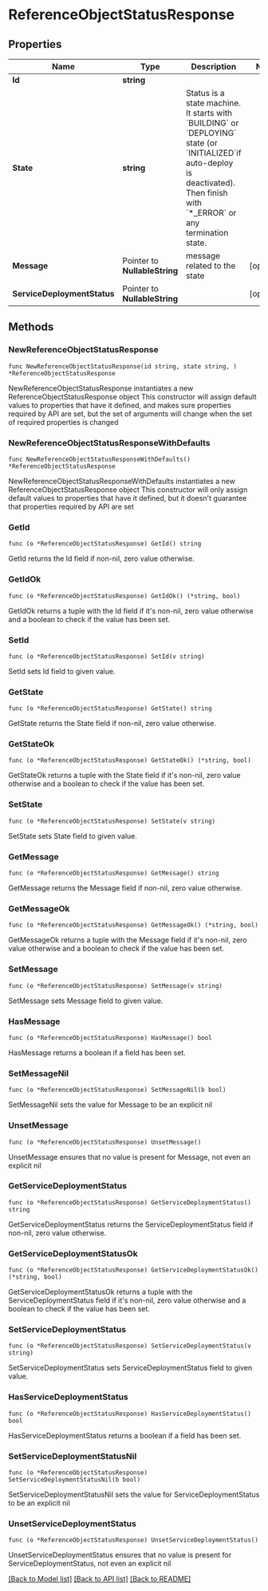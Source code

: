# ReferenceObjectStatusResponse

## Properties

Name | Type | Description | Notes
------------ | ------------- | ------------- | -------------
**Id** | **string** |  | 
**State** | **string** | Status is a state machine. It starts with &#x60;BUILDING&#x60; or &#x60;DEPLOYING&#x60; state (or &#x60;INITIALIZED&#x60;if auto-deploy is deactivated). Then finish with &#x60;*_ERROR&#x60; or any termination state.  | 
**Message** | Pointer to **NullableString** | message related to the state | [optional] 
**ServiceDeploymentStatus** | Pointer to **NullableString** |  | [optional] 

## Methods

### NewReferenceObjectStatusResponse

`func NewReferenceObjectStatusResponse(id string, state string, ) *ReferenceObjectStatusResponse`

NewReferenceObjectStatusResponse instantiates a new ReferenceObjectStatusResponse object
This constructor will assign default values to properties that have it defined,
and makes sure properties required by API are set, but the set of arguments
will change when the set of required properties is changed

### NewReferenceObjectStatusResponseWithDefaults

`func NewReferenceObjectStatusResponseWithDefaults() *ReferenceObjectStatusResponse`

NewReferenceObjectStatusResponseWithDefaults instantiates a new ReferenceObjectStatusResponse object
This constructor will only assign default values to properties that have it defined,
but it doesn't guarantee that properties required by API are set

### GetId

`func (o *ReferenceObjectStatusResponse) GetId() string`

GetId returns the Id field if non-nil, zero value otherwise.

### GetIdOk

`func (o *ReferenceObjectStatusResponse) GetIdOk() (*string, bool)`

GetIdOk returns a tuple with the Id field if it's non-nil, zero value otherwise
and a boolean to check if the value has been set.

### SetId

`func (o *ReferenceObjectStatusResponse) SetId(v string)`

SetId sets Id field to given value.


### GetState

`func (o *ReferenceObjectStatusResponse) GetState() string`

GetState returns the State field if non-nil, zero value otherwise.

### GetStateOk

`func (o *ReferenceObjectStatusResponse) GetStateOk() (*string, bool)`

GetStateOk returns a tuple with the State field if it's non-nil, zero value otherwise
and a boolean to check if the value has been set.

### SetState

`func (o *ReferenceObjectStatusResponse) SetState(v string)`

SetState sets State field to given value.


### GetMessage

`func (o *ReferenceObjectStatusResponse) GetMessage() string`

GetMessage returns the Message field if non-nil, zero value otherwise.

### GetMessageOk

`func (o *ReferenceObjectStatusResponse) GetMessageOk() (*string, bool)`

GetMessageOk returns a tuple with the Message field if it's non-nil, zero value otherwise
and a boolean to check if the value has been set.

### SetMessage

`func (o *ReferenceObjectStatusResponse) SetMessage(v string)`

SetMessage sets Message field to given value.

### HasMessage

`func (o *ReferenceObjectStatusResponse) HasMessage() bool`

HasMessage returns a boolean if a field has been set.

### SetMessageNil

`func (o *ReferenceObjectStatusResponse) SetMessageNil(b bool)`

 SetMessageNil sets the value for Message to be an explicit nil

### UnsetMessage
`func (o *ReferenceObjectStatusResponse) UnsetMessage()`

UnsetMessage ensures that no value is present for Message, not even an explicit nil
### GetServiceDeploymentStatus

`func (o *ReferenceObjectStatusResponse) GetServiceDeploymentStatus() string`

GetServiceDeploymentStatus returns the ServiceDeploymentStatus field if non-nil, zero value otherwise.

### GetServiceDeploymentStatusOk

`func (o *ReferenceObjectStatusResponse) GetServiceDeploymentStatusOk() (*string, bool)`

GetServiceDeploymentStatusOk returns a tuple with the ServiceDeploymentStatus field if it's non-nil, zero value otherwise
and a boolean to check if the value has been set.

### SetServiceDeploymentStatus

`func (o *ReferenceObjectStatusResponse) SetServiceDeploymentStatus(v string)`

SetServiceDeploymentStatus sets ServiceDeploymentStatus field to given value.

### HasServiceDeploymentStatus

`func (o *ReferenceObjectStatusResponse) HasServiceDeploymentStatus() bool`

HasServiceDeploymentStatus returns a boolean if a field has been set.

### SetServiceDeploymentStatusNil

`func (o *ReferenceObjectStatusResponse) SetServiceDeploymentStatusNil(b bool)`

 SetServiceDeploymentStatusNil sets the value for ServiceDeploymentStatus to be an explicit nil

### UnsetServiceDeploymentStatus
`func (o *ReferenceObjectStatusResponse) UnsetServiceDeploymentStatus()`

UnsetServiceDeploymentStatus ensures that no value is present for ServiceDeploymentStatus, not even an explicit nil

[[Back to Model list]](../README.md#documentation-for-models) [[Back to API list]](../README.md#documentation-for-api-endpoints) [[Back to README]](../README.md)


